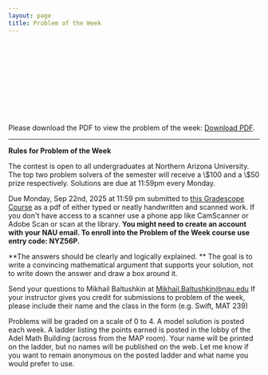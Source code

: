 ```yaml
---
layout: page
title: Problem of the Week
---
```



<object data="files/pdfs/2025-9-22.pdf" type="application/pdf" width="900px" height="900px">
	<embed src="files/pdfs/2025-9-22.pdf">
		<p>Please download the PDF to view the problem of the week: <a href="files/pdfs/2025-9-22.pdf">Download PDF</a>.</p>
	</embed>
</object>

<hr>
<b>Rules for Problem of the Week</b>

<p>
The contest is open to all undergraduates at Northern Arizona University. The top two problem solvers of the semester will receive a \$100 and a \$50 prize respectively. Solutions are due at 11:59pm every Monday. 
</p>

<p>Due Monday, Sep 22nd, 2025 at 11:59 pm submitted to 
<a href="https://www.gradescope.com/courses/884166"> this Gradescope Course</a> as a pdf of either typed or neatly handwritten and scanned work. If you don't have access to a scanner use a phone app like CamScanner or Adobe Scan or scan at the library. <b> You might need to create an account with your NAU email. To enroll into the Problem of the Week course use entry code: NYZ56P. </b>  

<p>**The answers should be clearly and logically explained. ** The goal is to write a convincing mathematical argument that supports your solution, not to write down the answer and draw a box around it.
</p> 


<p>
Send your questions to Mikhail Baltushkin at
<a href="mailto:Mikhail.Baltushkin@nau.edu?subject=potw" target="_blank">Mikhail.Baltushkin@nau.edu</a>
	If your instructor gives you credit for submissions to problem of the week, please include their name
	and the class in the form (e.g. Swift, MAT 239)
</p>

<p>
	Problems will be graded on a scale of 0 to 4.  A model solution is posted each week.
	A ladder listing the points earned is posted in the lobby of the Adel Math Building 
	(across from the MAP room).  Your name will be printed on the ladder, but no names will be published on the web.
	Let me know if you want to remain anonymous on the posted ladder and what name you would prefer to use.
</p> 
